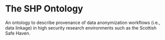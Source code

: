 # The SHP Ontology

An ontology to describe provenance of data anonymization workflows (i.e., data linkage) in high security research environments such as the Scottish Safe Haven.